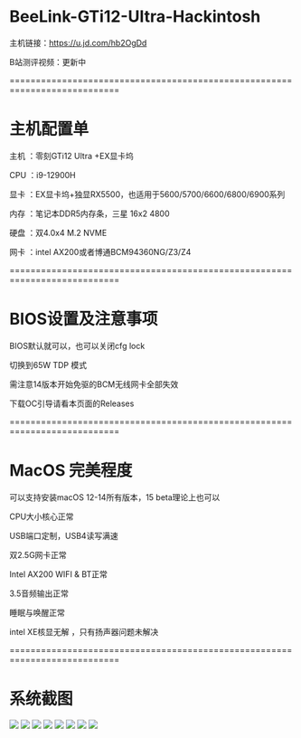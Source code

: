 # BeeLink-GTi12-UItra-Hackintosh

主机链接：https://u.jd.com/hb2OgDd

B站测评视频：更新中

===========================================================================
# 主机配置单
主机 ：零刻GTi12 Ultra +EX显卡坞

CPU ：i9-12900H

显卡 ：EX显卡坞+独显RX5500，也适用于5600/5700/6600/6800/6900系列

内存 ：笔记本DDR5内存条，三星 16x2 4800

硬盘 ：双4.0x4 M.2 NVME

网卡 ：intel AX200或者博通BCM94360NG/Z3/Z4

===========================================================================
# BIOS设置及注意事项

BIOS默认就可以，也可以关闭cfg lock 

切换到65W TDP 模式

需注意14版本开始免驱的BCM无线网卡全部失效

下载OC引导请看本页面的Releases

===========================================================================

# MacOS 完美程度
可以支持安装macOS 12-14所有版本，15 beta理论上也可以

CPU大小核心正常

USB端口定制，USB4读写满速

双2.5G网卡正常

Intel  AX200 WIFI & BT正常

3.5音频输出正常

睡眠与唤醒正常

intel XE核显无解 ，只有扬声器问题未解决

===========================================================================

# 系统截图

![](https://github.com/Xmingbai/BeeLink-GTi12-UItra-Hackintosh/blob/main/OS.png)
![](https://github.com/Xmingbai/BeeLink-GTi12-UItra-Hackintosh/blob/main/CPU.png)
![](https://github.com/Xmingbai/BeeLink-GTi12-UItra-Hackintosh/blob/main/R2024.png)
![](https://github.com/Xmingbai/BeeLink-GTi12-UItra-Hackintosh/blob/main/ETH.png)
![](https://github.com/Xmingbai/BeeLink-GTi12-UItra-Hackintosh/blob/main/USB.png)
![](https://github.com/Xmingbai/BeeLink-GTi12-UItra-Hackintosh/blob/main/USb4.png)
![](https://github.com/Xmingbai/BeeLink-GTi12-UItra-Hackintosh/blob/main/Audio.png)
![](https://github.com/Xmingbai/BeeLink-GTi12-UItra-Hackintosh/blob/main/RX5500.png)

